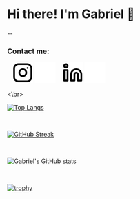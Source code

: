 # Hi there! I'm Gabriel 👋

--

### Contact me:
&nbsp;&nbsp;
[![website](./img/instagram-light.svg)](https://instagram.com/_gabriel_boff#gh-light-mode-only)
[![website](./img/instagram-dark.svg)](https://instagram.com/_gabriel_boff#gh-dark-mode-only)
&nbsp;&nbsp;
[![website](./img/linkedin-light.svg)](https://www.linkedin.com/in/gabrielchboff#gh-light-mode-only)
[![website](./img/linkedin-dark.svg)](https://www.linkedin.com/in/gabrielchboff#gh-dark-mode-only)

<\br>

[![Top Langs](https://github-readme-stats.vercel.app/api/top-langs/?username=gabrielchboff&layout=compact&theme=radical)](https://github.com/gabrielchboff/github-readme-stats)
&nbsp;&nbsp;

</br>

[![GitHub Streak](https://github-readme-streak-stats.herokuapp.com/?user=gabrielchboff&theme=radical)](https://git.io/streak-stats)

</br>

![Gabriel's GitHub stats](https://github-readme-stats.vercel.app/api?username=gabrielchboff&show_icons=true&theme=radical)

</br>

[![trophy](https://github-profile-trophy.vercel.app/?username=gabrielchboff&theme=radical&&row=2&column=3)](https://github.com/gabrielchboff/github-profile-trophy)

</br>

